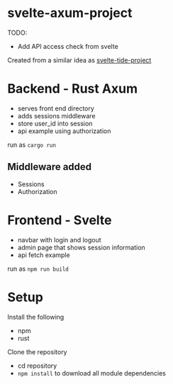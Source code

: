 # svelte-axum-project

TODO:
- Add API access check from svelte

Created from a similar idea as [svelte-tide-project](https://github.com/jbertovic/svelte-tide-project)

# Backend - Rust Axum

- serves front end directory
- adds sessions middleware
- store user_id into session
- api example using authorization

run as `cargo run`

## Middleware added
- Sessions
- Authorization 

# Frontend - Svelte

- navbar with login and logout
- admin page that shows session information
- api fetch example

run as `npm run build`

# Setup

Install the following
- npm 
- rust

Clone the repository
- cd repository
- `npm install` to download all module dependencies